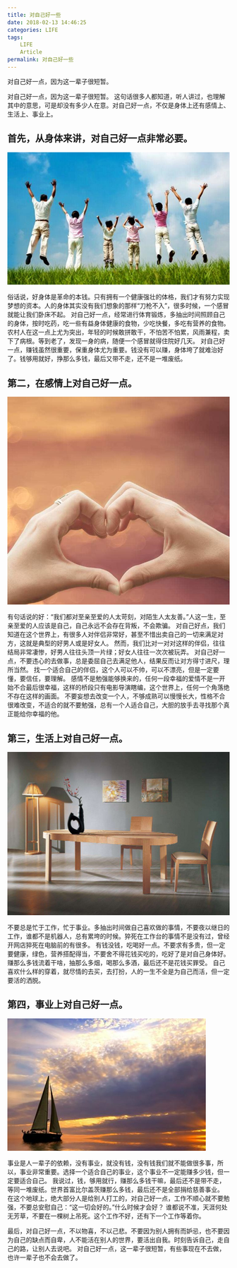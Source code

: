 ```yaml
---
title: 对自己好一些
date: 2018-02-13 14:46:25
categories: LIFE
tags:
	LIFE
	Article
permalink: 对自己好一些
---
```

对自己好一点，因为这一辈子很短暂。
<!-- more -->
对自己好一点，因为这一辈子很短暂。
这句话很多人都知道，听人讲过，也理解其中的意思，可是却没有多少人在意。对自己好一点，不仅是身体上还有感情上、生活上、事业上。
 
## 首先，从身体来讲，对自己好一点非常必要。 

![lbxx](对自己好一些/01.jpg)

俗话说，好身体是革命的本钱。只有拥有一个健康强壮的体格，我们才有努力实现梦想的资本。人的身体其实没有我们想象的那样“刀枪不入”，很多时候，一个感冒就能让我们卧床不起。
对自己好一点，经常进行体育锻炼，多抽出时间照顾自己的身体，按时吃药，吃一些有益身体健康的食物，少吃快餐，多吃有营养的食物。
农村人在这一点上尤为突出，年轻的时候敢拼敢干，不怕苦不怕累，风雨兼程，卖下了病根。等到老了，发现一身的病，随便一个感冒就得住院好几天。
对自己好一点，赚钱虽然很重要，保重身体尤为重要。钱没有可以赚，身体垮了就难治好了。钱够用就好，挣那么多钱，最后又带不走，还不是一堆废纸。

## 第二，在感情上对自己好一点。

![lbxx](对自己好一些/02.jpg)

有句话说的好：“我们都对至亲至爱的人太苛刻，对陌生人太友善。”人这一生，至亲至爱的人应该是自己，自己永远不会存在背叛，不会欺骗。
对自己好点，我们知道在这个世界上，有很多人对伴侣非常好，甚至不惜出卖自己的一切来满足对方，这就是典型的好男人或是好女人。
然而，我们比对一对对这样的伴侣，往往结局非常凄惨，好男人往往头顶一片绿；好女人往往一次次被玩弄。
对自己好一点，不要违心的去做事，总是委屈自己去满足他人，结果反而让对方得寸进尺，理所当然。
找一个适合自己的伴侣，这个人可以不帅，可以不漂亮，但是一定要懂，要信任，要理解。
感情不是勉强能够换来的，任何一段幸福的爱情不是一开始不合最后很幸福，这样的桥段只有电影导演瞎编，这个世界上，任何一个角落绝不存在这样的画面。
不要妄想去改变一个人，不够成熟可以慢慢长大，性格不合很难改变，不适合的就不要勉强，总有一个人适合自己，大胆的放手去寻找那个真正能给你幸福的他。

## 第三，生活上对自己好一点。

![lbxx](对自己好一些/03.jpg)
 
不要总是忙于工作，忙于事业。多抽出时间做自己喜欢做的事情，不要夜以继日的工作，谁都不是机器人，总有累垮的时候。猝死在工作台的事情不是没有过，曾经开网店猝死在电脑前的有很多。
有钱没钱，吃喝好一点。不要求有多贵，但一定要健康，绿色，营养搭配得当，不要舍不得花钱买吃的，吃好了是对自己身体好。赚那么多钱流着干啥，抽那么多烟，喝那么多酒，最后还不是花钱买罪受。
自己喜欢什么样的穿着，就尽情的去买，去打扮，人的一生不全是为自己而活，但一定要活的洒脱。

## 第四，事业上对自己好一点。

![lbxx](对自己好一些/04.jpg)
 
事业是人一辈子的依赖，没有事业，就没有钱，没有钱我们就不能做很多事，所以，事业非常重要。选择一个适合自己的事业，这个事业不一定能赚多少钱，但一定要适合自己。
我说过，钱，够用就行，赚那么多钱干嘛，最后还不是带不走，等同一堆废纸。世界首富比尔盖茨赚那么多钱，最后还不是全部捐给慈善事业。
在这个地球上，绝大部分人是给别人打工的，对自己好一点，工作不顺心就不要勉强，不要总安慰自己：“这一切会好的。”什么时候才会好？
谁都说不准，天涯何处无芳草，不要在一棵树上吊死。这个工作不好，还有下一个工作等着你。
 
最后，对自己好一点，不以物喜，不以己悲。不要因为别人拥有而妒忌，也不要因为自己的缺点而自卑，人不能活在别人的世界，要活出自我。时刻告诉自己，走自己的路，让别人去说吧。
对自己好一点，这一辈子很短暂，有些事现在不去做，也许一辈子也不会去做了。